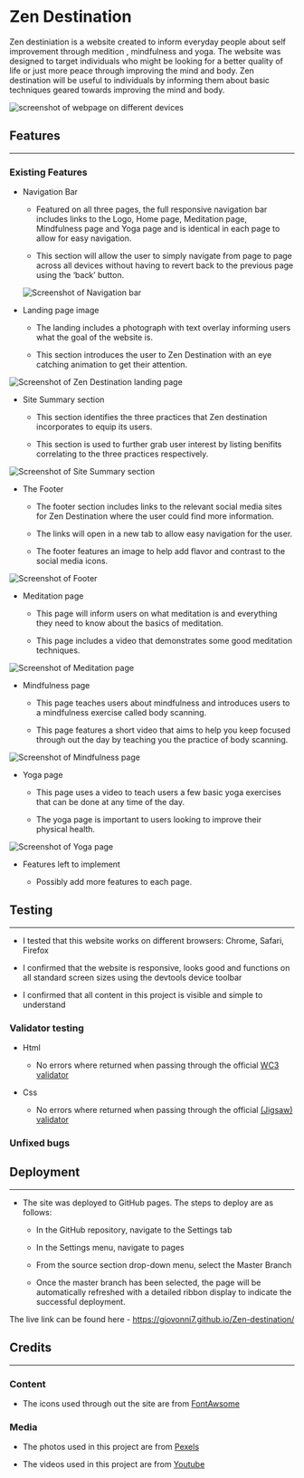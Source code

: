 # Zen Destination

Zen destiniation is a website created to inform everyday people about self improvement through medition , mindfulness and yoga. The website was designed to target individuals who might be looking for a better quality of life or just more peace through improving the mind and body. Zen destination will be useful to individuals by informing them about basic techniques geared towards improving the mind and body.

![screenshot of webpage on different devices](../Zen-destination/assets/images/zen1.jpg)

## Features 
<hr>

### Existing Features

* Navigation Bar
 
  * Featured on all three pages, the full responsive navigation bar includes links to the Logo, Home page, Meditation page, Mindfulness page and Yoga page and  is identical in each page to allow for easy navigation.
 
  * This section will allow the user to simply navigate from page to page across all devices without having to revert back to the previous page using the ‘back’ button.

  ![Screenshot of Navigation bar](../Zen-destination/assets/images/nav-bar.jpg)

* Landing page image
  
  * The landing includes a photograph with text overlay informing users what the goal of the website is.

  * This section introduces the user to Zen Destination with an eye catching animation to get their attention.

![Screenshot of Zen Destination landing page](../Zen-destination/assets/images/ocean2.jpg)
  
* Site Summary section 

  * This section identifies the three practices that Zen destination incorporates to equip its users.
  
  * This section is used to further grab user interest by listing benifits correlating to the three practices respectively.

![Screenshot of Site Summary section](../Zen-destination/assets/images/Zenfacts.jpg)
  
* The Footer

  * The footer section includes links to the relevant social media sites for Zen Destination where the user could find more information.
  
  * The links will open in a new tab to allow easy navigation for the user.
  
  * The footer features an image to help add flavor and contrast to the social media icons.
  
![Screenshot of Footer](../Zen-destination/assets/images/Grasslinks.jpg)

* Meditation page
  
  * This page will inform users on what meditation is and everything they need to know about the basics of meditation.
  
  * This page includes a video that demonstrates some good meditation techniques.

![Screenshot of Meditation page](../Zen-destination/assets/images/meditate-sc.jpg)

* Mindfulness page

  * This page teaches users about mindfulness and introduces users to a mindfulness exercise called body scanning.
  
  * This page features a short video that aims to help you keep focused through out the day by teaching you the practice of body scanning.

![Screenshot of Mindfulness page](../Zen-destination/assets/images/mindful-sc.jpg)

* Yoga page 

  * This page uses a video to teach users a few basic yoga exercises that can be done at any time of the day. 
  
  * The yoga page is important to users looking to improve their physical health. 

![Screenshot of Yoga page](../Zen-destination/assets/images/yoga-sc.jpg)

* Features left to implement 

  * Possibly add more features to each page.

## Testing
<hr>

* I tested that this website works on different browsers: Chrome, Safari, Firefox

* I confirmed that the website is responsive, looks good and functions on all standard screen sizes using the devtools device toolbar  
 
* I confirmed that all content in this project is visible and simple to understand 

### Validator testing 

* Html
  
  * No errors where returned when passing through the official [WC3 validator](https://validator.w3.org/nu/?doc=https%3A%2F%2Fgiovonni7.github.io%2FZen-destination%2Findex.html) 

* Css
  
  * No errors where returned when passing through the official [(Jigsaw) validator](http://jigsaw.w3.org/css-validator/validator?lang=en&profile=css3svg&uri=https%3A%2F%2Fgiovonni7.github.io%2FZen-destination%2Findex.html&usermedium=all&vextwarning=&warning=1)

### Unfixed bugs 

## Deployment 
<hr>

* The site was deployed to GitHub pages. The steps to deploy are as follows:
  
  * In the GitHub repository, navigate to the Settings tab

  * In the Settings menu, navigate to pages  

  * From the source section drop-down menu, select the Master Branch

  * Once the master branch has been selected, the page will be automatically refreshed with a detailed ribbon display to indicate the successful deployment.

The live link can be found here - https://giovonni7.github.io/Zen-destination/

## Credits
<hr>

### Content

* The icons used through out the site are from [FontAwsome](https://fontawesome.com/)

### Media 

* The photos used in this project are from [Pexels](https://www.pexels.com/)

* The videos used in this project are from [Youtube](https://www.youtube.com/)

    
